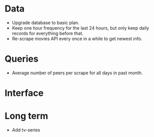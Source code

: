# Data

- Upgrade database to basic plan.
- Keep one hour frequency for the last 24 hours, but only keep daily records for everything before that.
- Re-scrape movies API every once in a while to get newest info.

# Queries

- Average number of peers per scrape for all days in past month.

# Interface

# Long term

- Add tv-series